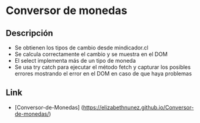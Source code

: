 # Conversor de monedas

## Descripción
- Se obtienen los tipos de cambio desde mindicador.cl
- Se calcula correctamente el cambio y se muestra en el DOM
- El select implementa más de un tipo de moneda
- Se usa try catch para ejecutar el método fetch y capturar los posibles errores mostrando el error en el DOM en caso de que haya problemas 

## Link 
- [Conversor-de-Monedas] (https://elizabethnunez.github.io/Conversor-de-monedas/)

